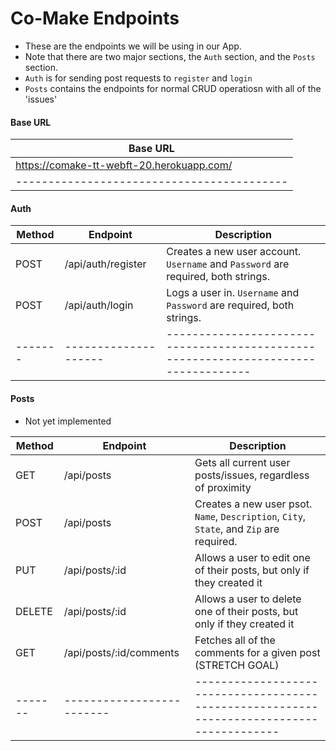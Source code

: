 # Co-Make Endpoints

- These are the endpoints we will be using in our App.
- Note that there are two major sections, the `Auth` section, and the `Posts` section.
- `Auth` is for sending post requests to `register` and `login`
- `Posts` contains the endpoints for normal CRUD operatiosn with all of the 'issues'

#### Base URL

| Base URL                                   |
| ------------------------------------------ |
| https://comake-tt-webft-20.herokuapp.com/  |
| ------------------------------------------ |

#### Auth

| Method | Endpoint           | Description                                                                       |
| ------ | ------------------ | --------------------------------------------------------------------------------- |
| POST   | /api/auth/register | Creates a new user account. `Username` and `Password` are required, both strings. |
| POST   | /api/auth/login    | Logs a user in. `Username` and `Password` are required, both strings.             |
| -------|--------------------|---------------------------------------------------------------------------------- |


#### Posts
- Not yet implemented

| Method | Endpoint                | Description                                                                              |
| ------ | ------------------------| ---------------------------------------------------------------------------------------- |
| GET    | /api/posts              | Gets all current user posts/issues, regardless of proximity                              |
| POST   | /api/posts              | Creates a new user psot. `Name`, `Description`, `City`, `State`, and `Zip` are required. |
| PUT    | /api/posts/:id          | Allows a user to edit one of their posts, but only if they created it                    |
| DELETE | /api/posts/:id          | Allows a user to delete one of their posts, but only if they created it                  |
| GET    | /api/posts/:id/comments | Fetches all of the comments for a given post (STRETCH GOAL)                              |
| -------|-------------------------|----------------------------------------------------------------------------------------- |